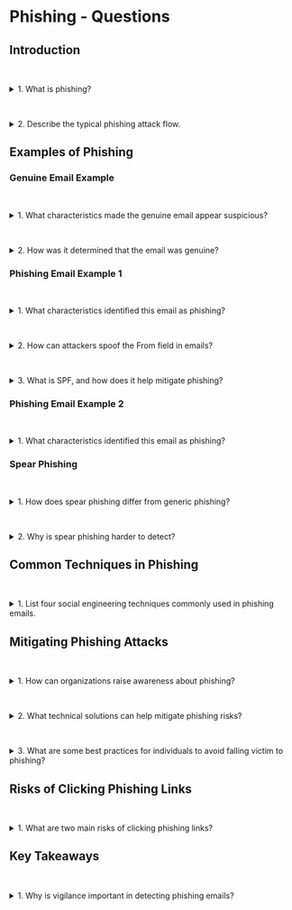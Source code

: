 # Phishing - Questions

## Introduction

&nbsp;
<details>
<summary>
1. What is phishing?
</summary>

Phishing is a type of social engineering where attackers attempt to obtain sensitive information (e.g., login credentials, bank details) or trick users into downloading malware.
</details>

&nbsp;
<details>
<summary>
2. Describe the typical phishing attack flow.
</summary>

1. The attacker sends an email with a link or attachment.
2. The user clicks the link or downloads the attachment.
3. The attacker:
   - Collects sensitive information (e.g., credentials) from a fake website.
   - Installs malware on the user's device (e.g., via a drive-by download).
</details>

## Examples of Phishing

### Genuine Email Example

&nbsp;
<details>
<summary>
1. What characteristics made the genuine email appear suspicious?
</summary>

- Multiple links to click on.
- Lack of identifying information, except for a partial bank account number.
</details>

&nbsp;
<details>
<summary>
2. How was it determined that the email was genuine?
</summary>

The **Received From domain** matched the **From domain** in the email overview.
</details>

### Phishing Email Example 1

&nbsp;
<details>
<summary>
1. What characteristics identified this email as phishing?
</summary>

- Sent in an unfamiliar language.
- Strange formatting and phrasing (e.g., links labeled "Wife," "Man," etc.).
- Mismatched **From domain** ("lemustdesdeals.com" vs. "Bon Prix").
</details>

&nbsp;
<details>
<summary>
2. How can attackers spoof the From field in emails?
</summary>

Attackers can use an SMTP (Simple Mail Transfer Protocol) server and mailing software to spoof the From field.
</details>

&nbsp;
<details>
<summary>
3. What is SPF, and how does it help mitigate phishing?
</summary>

The **Sender Policy Framework (SPF)** verifies that the IP sending the email is authorized by the domain's SPF record. If the IP does not match, the email can be flagged as spam.
</details>

### Phishing Email Example 2

&nbsp;
<details>
<summary>
1. What characteristics identified this email as phishing?
</summary>

- Lacked identifying information.
- Created urgency (e.g., "login as soon as possible").
- Hovering over the link revealed it directed to a domain not associated with the claimed sender.
- Mismatched domains in the **Received From** and **From fields**.
</details>

### Spear Phishing

&nbsp;
<details>
<summary>
1. How does spear phishing differ from generic phishing?
</summary>

Spear phishing targets specific individuals using personalized information, unlike generic phishing, which sends the same email to many addresses.
</details>

&nbsp;
<details>
<summary>
2. Why is spear phishing harder to detect?
</summary>

Spear phishing emails are personalized, making them appear more legitimate and convincing.
</details>

## Common Techniques in Phishing

&nbsp;
<details>
<summary>
1. List four social engineering techniques commonly used in phishing emails.
</summary>

1. **Authority**: Impersonating a trusted entity (e.g., a bank, employer).
2. **Impersonation**: Posing as a legitimate organization or individual.
3. **Pressure and Solution**: Creating urgency (e.g., "Your account will be suspended unless...").
4. **Pretext**: Providing a convincing scenario to justify the request (e.g., account verification).
</details>

## Mitigating Phishing Attacks

&nbsp;
<details>
<summary>
1. How can organizations raise awareness about phishing?
</summary>

- Employee training to recognize phishing attempts.
- Using penetration testers to simulate phishing attacks and provide follow-up training.
</details>

&nbsp;
<details>
<summary>
2. What technical solutions can help mitigate phishing risks?
</summary>

- Using **SPF** to verify email sender authenticity.
- Employing tools to filter and block phishing emails.
</details>

&nbsp;
<details>
<summary>
3. What are some best practices for individuals to avoid falling victim to phishing?
</summary>

- Verify links by hovering over them to check the destination URL.
- Avoid downloading attachments from unknown sources.
- Report suspected phishing emails.
</details>

## Risks of Clicking Phishing Links

&nbsp;
<details>
<summary>
1. What are two main risks of clicking phishing links?
</summary>

1. **Malware Installation**: Drive-by downloads can install malware without the user's awareness.
2. **Credential Theft**: Phishing websites mimic legitimate ones to collect login credentials.
</details>

## Key Takeaways

&nbsp;
<details>
<summary>
1. Why is vigilance important in detecting phishing emails?
</summary>

Phishing relies on human error, and some legitimate emails can appear suspicious or be mistaken for phishing, requiring careful scrutiny.
</details>
